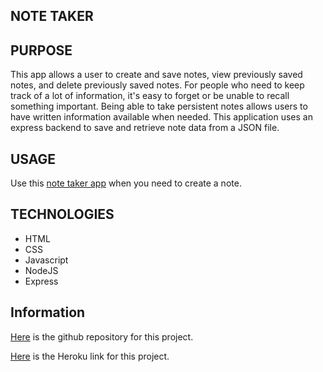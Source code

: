 ## NOTE TAKER

## PURPOSE
This app allows a user to create and save notes, view previously saved notes, and delete previously saved notes. For people who need to keep track of a lot of information, it's easy to forget or be unable to recall something important. Being able to take persistent notes allows users to have written information available when needed. This application uses an express backend to save and retrieve note data from a JSON file.

## USAGE
Use this [note taker app](https://frozen-sands-90218.herokuapp.com/) when you need to create a note.  

## TECHNOLOGIES
* HTML
* CSS
* Javascript
* NodeJS
* Express

## Information
[Here](https://github.com/maxonemillion/NoteTaker "Link to github repository") is the github repository for this project.

[Here](https://frozen-sands-90218.herokuapp.com/) is the Heroku link for this project.


